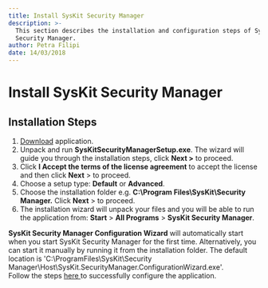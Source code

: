 ```yaml
---
title: Install SysKit Security Manager
description: >-
  This section describes the installation and configuration steps of Syskit
  Security Manager.
author: Petra Filipi
date: 14/03/2018
---
```


# Install SysKit Security Manager

## Installation Steps

1. [Download](https://www.syskit.com/products/security-manager/download) application.
2. Unpack and run **SysKitSecurityManagerSetup.exe**. The wizard will guide you through the installation steps, click **Next &gt;** to proceed. 
3. Click **I Accept the terms of the license agreement** to accept the license and then click **Next** &gt; to proceed.
4. Choose a setup type:  **Default** or **Advanced**. 
5. Choose the installation folder e.g. **C:\Program Files\SysKit\Security Manager.** Click **Next** &gt; to proceed.
6. The installation wizard will unpack your files and you will be able to run the application from: **Start** &gt; **All Programs** &gt; **SysKit Security Manager**. 

**SysKit Security Manager Configuration Wizard** will automatically start when you start SysKit Security Manager for the first time. Alternatively, you can start it manually by running it from the installation folder. The default location is 'C:\ProgramFiles\SysKit\Security Manager\Host\SysKit.SecurityManager.ConfigurationWizard.exe'.   
Follow the steps [here ](../configuration.md)to successfully configure the application.

